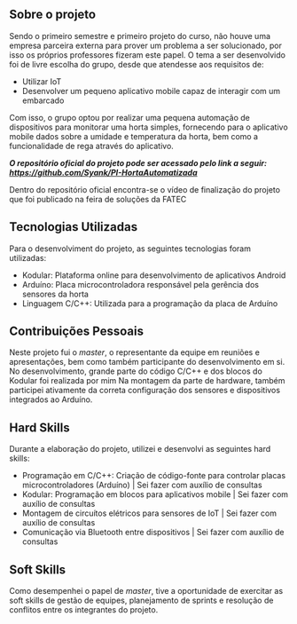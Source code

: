 ## Sobre o projeto
Sendo o primeiro semestre e primeiro projeto do curso, não houve uma empresa parceira externa para prover um problema a ser solucionado, por isso os próprios professores fizeram este papel. O tema a ser desenvolvido foi de livre escolha do grupo, desde que atendesse aos requisitos de:
- Utilizar IoT
- Desenvolver um pequeno aplicativo mobile capaz de interagir com um embarcado

Com isso, o grupo optou por realizar uma pequena automação de dispositivos para monitorar uma horta simples, fornecendo para o aplicativo mobile dados sobre a umidade e temperatura da horta, bem como a funcionalidade de rega através do aplicativo.

***O repositório oficial do projeto pode ser acessado pelo link a seguir: https://github.com/Syank/PI-HortaAutomatizada***

Dentro do repositório oficial encontra-se o vídeo de finalização do projeto que foi publicado na feira de soluções da FATEC

## Tecnologias Utilizadas
Para o desenvolviment do projeto, as seguintes tecnologias foram utilizadas:
- Kodular: Plataforma online para desenvolvimento de aplicativos Android
- Arduíno: Placa microcontroladora responsável pela gerência dos sensores da horta
- Linguagem C/C++: Utilizada para a programação da placa de Arduíno

## Contribuições Pessoais
Neste projeto fui o *master*, o representante da equipe em reuniões e apresentações, bem como também participante do desenvolvimento em si.
No desenvolvimento, grande parte do código C/C++ e dos blocos do Kodular foi realizada por mim
Na montagem da parte de hardware, também participei ativamente da correta configuração dos sensores e dispositivos integrados ao Arduíno.

## Hard Skills
Durante a elaboração do projeto, utilizei e desenvolvi as seguintes hard skills:
- Programação em C/C++: Criação de código-fonte para controlar placas microcontroladores (Arduíno) | Sei fazer com auxílio de consultas
- Kodular: Programação em blocos para aplicativos mobile | Sei fazer com auxílio de consultas
- Montagem de circuítos elétricos para sensores de IoT | Sei fazer com auxílio de consultas
- Comunicação via Bluetooth entre dispositivos | Sei fazer com auxílio de consultas

## Soft Skills
Como desempenhei o papel de *master*, tive a oportunidade de exercitar as soft skills de gestão de equipes, planejamento de sprints e resolução de conflitos entre os integrantes do projeto.
